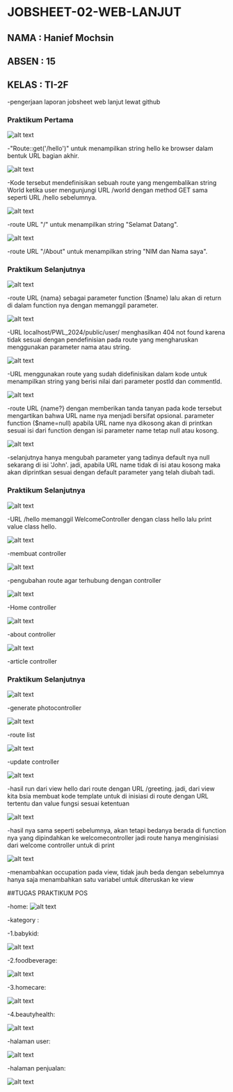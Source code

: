 # JOBSHEET-02-WEB-LANJUT

## NAMA : Hanief Mochsin

## ABSEN : 15

## KELAS : TI-2F

-pengerjaan laporan jobsheet web lanjut lewat github

### Praktikum Pertama

![alt text](image.png)

-"Route::get('/hello')" untuk menampilkan string hello ke browser dalam bentuk URL bagian akhir.

![alt text](<gambar/Screenshot 2024-02-24 024255.png>)

-Kode tersebut mendefinisikan sebuah route yang mengembalikan string World ketika user mengunjungi URL /world dengan method GET sama seperti URL /hello sebelumnya.

![alt text](<gambar/Screenshot 2024-02-24 034111.png>)

-route URL "/" untuk menampilkan string "Selamat Datang".

![alt text](image-1.png)

-route URL "/About" untuk menampilkan string "NIM dan Nama saya".

### Praktikum Selanjutnya

![alt text](image-2.png)

-route URL {nama} sebagai parameter function ($name) lalu akan di return di dalam function nya dengan memanggil parameter.

![alt text](image-3.png)

-URL localhost/PWL_2024/public/user/ menghasilkan 404 not found karena tidak sesuai dengan pendefinisian pada route yang mengharuskan menggunakan parameter nama atau string.

![alt text](image-4.png)

-URL menggunakan route yang sudah didefinisikan dalam kode untuk menampilkan string yang berisi nilai dari parameter postId dan commentId.

![alt text](image-5.png)

-route URL {name?} dengan memberikan tanda tanyan pada kode tersebut mengartikan bahwa URL name nya menjadi bersifat opsional. parameter function ($name=null) apabila URL name nya dikosong akan di printkan sesuai isi dari function dengan isi parameter name tetap null atau kosong.

![alt text](image-6.png)

-selanjutnya hanya mengubah parameter yang tadinya default nya null sekarang di isi 'John'. jadi, apabila URL name tidak di isi atau kosong maka akan diprintkan sesuai dengan default parameter yang telah diubah tadi.

### Praktikum Selanjutnya

![alt text](image-7.png)

-URL /hello memanggil WelcomeController dengan class hello lalu print value class hello.

![alt text](image-12.png)

-membuat controller

![alt text](image-8.png)

-pengubahan route agar terhubung dengan controller

![alt text](image-9.png)

-Home controller

![alt text](image-10.png)

-about controller

![alt text](image-11.png)

-article controller

### Praktikum Selanjutnya

![alt text](image-13.png)

-generate photocontroller

![alt text](image-14.png)

-route list

![alt text](image-15.png)

-update controller

![alt text](image-16.png)

-hasil run dari view hello dari route dengan URL /greeting. jadi, dari view kita bsia membuat kode template untuk di inisiasi di route dengan URL tertentu dan value fungsi sesuai ketentuan

![alt text](image-17.png)

-hasil nya sama seperti sebelumnya, akan tetapi bedanya berada di function nya yang dipindahkan ke welcomecontroller jadi route hanya menginisiasi dari welcome controller untuk di print

![alt text](image-18.png)

-menambahkan occupation pada view, tidak jauh beda dengan sebelumnya hanya saja menambahkan satu variabel untuk diteruskan ke view

##TUGAS PRAKTIKUM POS

-home:
![alt text](image-19.png)

-kategory :

-1.babykid:

![alt text](image-20.png)

-2.foodbeverage:

![alt text](image-21.png)

-3.homecare:

![alt text](image-22.png)

-4.beautyhealth:

![alt text](image-23.png)

-halaman user:

![alt text](image-24.png)

-halaman penjualan:

![alt text](image-25.png)
